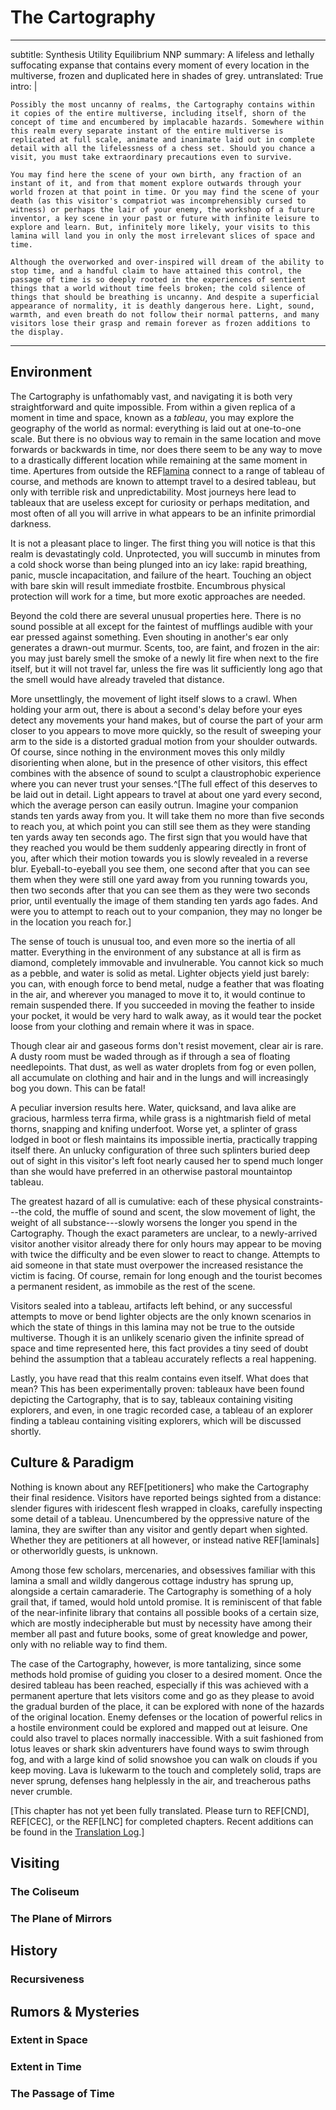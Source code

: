 # The Cartography

---
subtitle: Synthesis Utility Equilibrium NNP
summary: A lifeless and lethally suffocating expanse that contains every moment of every location in the multiverse, frozen and duplicated here in shades of grey.
untranslated: True
intro: |

    Possibly the most uncanny of realms, the Cartography contains within it copies of the entire multiverse, including itself, shorn of the concept of time and encumbered by implacable hazards. Somewhere within this realm every separate instant of the entire multiverse is replicated at full scale, animate and inanimate laid out in complete detail with all the lifelessness of a chess set. Should you chance a visit, you must take extraordinary precautions even to survive.

    You may find here the scene of your own birth, any fraction of an instant of it, and from that moment explore outwards through your world frozen at that point in time. Or you may find the scene of your death (as this visitor's compatriot was incomprehensibly cursed to witness) or perhaps the lair of your enemy, the workshop of a future inventor, a key scene in your past or future with infinite leisure to explore and learn. But, infinitely more likely, your visits to this lamina will land you in only the most irrelevant slices of space and time.

    Although the overworked and over-inspired will dream of the ability to stop time, and a handful claim to have attained this control, the passage of time is so deeply rooted in the experiences of sentient things that a world without time feels broken; the cold silence of things that should be breathing is uncanny. And despite a superficial appearance of normality, it is deathly dangerous here. Light, sound, warmth, and even breath do not follow their normal patterns, and many visitors lose their grasp and remain forever as frozen additions to the display.

---

<!--
	- objects shoved outside of plane become completely normal, though this is rarely achieved. There are records of retrieval of a feather, some captured steam, and a few blades of grass.
	- https://en.wikipedia.org/wiki/Laplace%27s_demon - does this violate it?	read the whole article

- name
	+ The Cartography, The Exhibition, The Testimony
-->

## Environment

The Cartography is unfathomably vast, and navigating it is both very straightforward and quite impossible. From within a given replica of a moment in time and space, known as a <dfn id="tableau" def="A frozen replica of a particular moment in space and time.">tableau</dfn>, you may explore the geography of the world as normal: everything is laid out at one-to-one scale. But there is no obvious way to remain in the same location and move forwards or backwards in time, nor does there seem to be any way to move to a drastically different location while remaining at the same moment in time. Apertures from outside the REF[lamina](laminae) connect to a range of tableau of course, and methods are known to attempt travel to a desired tableau, but only with terrible risk and unpredictability. Most journeys here lead to tableaux that are useless except for curiosity or perhaps meditation, and most often of all you will arrive in what appears to be an infinite primordial darkness.

It is not a pleasant place to linger. The first thing you will notice is that this realm is devastatingly cold. Unprotected, you will succumb in minutes from a cold shock worse than being plunged into an icy lake: rapid breathing, panic, muscle incapacitation, and failure of the heart. Touching an object with bare skin will result immediate frostbite. Encumbrous physical protection will work for a time, but more exotic approaches are needed.

Beyond the cold there are several unusual properties here. There is no sound possible at all except for the faintest of mufflings audible with your ear pressed against something. Even shouting in another's ear only generates a drawn-out murmur. Scents, too, are faint, and frozen in the air: you may just barely smell the smoke of a newly lit fire when next to the fire itself, but it will not travel far, unless the fire was lit sufficiently long ago that the smell would have already traveled that distance.

More unsettlingly, the movement of light itself slows to a crawl. When holding your arm out, there is about a second's delay before your eyes detect any movements your hand makes, but of course the part of your arm closer to you appears to move more quickly, so the result of sweeping your arm to the side is a distorted gradual motion from your shoulder outwards. Of course, since nothing in the environment moves this only mildly disorienting when alone, but in the presence of other visitors, this effect combines with the absence of sound to sculpt a claustrophobic experience where you can never trust your senses.^[The full effect of this deserves to be laid out in detail. Light appears to travel at about one yard every second, which the average person can easily outrun. Imagine your companion stands ten yards away from you. It will take them no more than five seconds to reach you, at which point you can still see them as they were standing ten yards away ten seconds ago. The first sign that you would have that they reached you would be them suddenly appearing directly in front of you, after which their motion towards you is slowly revealed in a reverse blur. Eyeball-to-eyeball you see them, one second after that you can see them when they were still one yard away from you running towards you, then two seconds after that you can see them as they were two seconds prior, until eventually the image of them standing ten yards ago fades. And were you to attempt to reach out to your companion, they may no longer be in the location you reach for.]

The sense of touch is unusual too, and even more so the inertia of all matter. Everything in the environment of any substance at all is firm as diamond, completely immovable and invulnerable. You cannot kick so much as a pebble, and water is solid as metal. Lighter objects yield just barely: you can, with enough force to bend metal, nudge a feather that was floating in the air, and wherever you managed to move it to, it would continue to remain suspended there. If you succeeded in moving the feather to inside your pocket, it would be very hard to walk away, as it would tear the pocket loose from your clothing and remain where it was in space.

Though clear air and gaseous forms don't resist movement, clear air is rare. A dusty room must be waded through as if through a sea of floating needlepoints. That dust, as well as water droplets from fog or even pollen, all accumulate on clothing and hair and in the lungs and will increasingly bog you down. This can be fatal!

A peculiar inversion results here. Water, quicksand, and lava alike are gracious, harmless terra firma, while grass is a nightmarish field of metal thorns, snapping and knifing underfoot. Worse yet, a splinter of grass lodged in boot or flesh maintains its impossible inertia, practically trapping itself there. An unlucky configuration of three such splinters buried deep out of sight in this visitor's left foot nearly caused her to spend much longer than she would have preferred in an otherwise pastoral mountaintop tableau.

The greatest hazard of all is cumulative: each of these physical constraints---the cold, the muffle of sound and scent, the slow movement of light, the weight of all substance---slowly worsens the longer you spend in the Cartography. Though the exact parameters are unclear, to a newly-arrived visitor another visitor already there for only hours may appear to be moving with twice the difficulty and be even slower to react to change. Attempts to aid someone in that state must overpower the increased resistance the victim is facing. Of course, remain for long enough and the tourist becomes a permanent resident, as immobile as the rest of the scene.

Visitors sealed into a tableau, artifacts left behind, or any successful attempts to move or bend lighter objects are the only known scenarios in which the state of things in this lamina may not be true to the outside multiverse. Though it is an unlikely scenario given the infinite spread of space and time represented here, this fact provides a tiny seed of doubt behind the assumption that a tableau accurately reflects a real happening.

Lastly, you have read that this realm contains even itself. What does that mean? This has been experimentally proven: tableaux have been found depicting the Cartography, that is to say, tableaux containing visiting explorers, and even, in one tragic recorded case, a tableau of an explorer finding a tableau containing visiting explorers, which will be discussed shortly.

## Culture & Paradigm

Nothing is known about any REF[petitioners] who make the Cartography their final residence. Visitors have reported beings sighted from a distance: slender figures with iridescent flesh wrapped in cloaks, carefully inspecting some detail of a tableau. Unencumbered by the oppressive nature of the lamina, they are swifter than any visitor and gently depart when sighted. Whether they are petitioners at all however, or instead native REF[laminals] or otherworldly guests, is unknown.

Among those few scholars, mercenaries, and obsessives familiar with this lamina a small and wildly dangerous cottage industry has sprung up, alongside a certain camaraderie. The Cartography is something of a holy grail that, if tamed, would hold untold promise. It is reminiscent of that fable of the near-infinite library that contains all possible books of a certain size, which are mostly indecipherable but must by necessity have among their member all past and future books, some of great knowledge and power, only with no reliable way to find them.

The case of the Cartography, however, is more tantalizing, since some methods hold promise of guiding you closer to a desired moment. Once the desired tableau has been reached, especially if this was achieved with a permanent aperture that lets visitors come and go as they please to avoid the gradual burden of the place, it can be explored with none of the hazards of the original location. Enemy defenses or the location of powerful relics in a hostile environment could be explored and mapped out at leisure. One could also travel to places normally inaccessible. With a suit fashioned from lotus leaves or shark skin adventurers have found ways to swim through fog, and with a large kind of solid snowshoe you can walk on clouds if you keep moving. Lava is lukewarm to the touch and completely solid, traps are never sprung, defenses hang helplessly in the air, and treacherous paths never crumble.

<p class="editor-note" id="untranslated">[This chapter has not yet been fully translated. Please turn to REF[CND], REF[CEC], or the REF[LNC] for completed chapters. Recent additions can be found in the <a href="d-translation-log">Translation Log</a>.]</p>


## Visiting

## Locations

### The Coliseum

### The Plane of Mirrors

## History

### Recursiveness

<!-- ### TODO some chance encounter -->

## Rumors & Mysteries

### Extent in Space

### Extent in Time

### The Passage of Time

<style>
	.editor-note + h1,
	h1 + h1,
	h1 + h2,
	h2 + h2,
	h2 + h1 {
		display:  none;
	}
</style>

<!--

Here are some desired moments your traveler has had explained excitedly to her:

- TODO
- TODO

discuss groups trying, how it works: complex ritual *sometimes* guides journey in. you do in certain place hoping to see that place in certain time, but sometimes it latches on to an arbitrary thing, like your boots, and takes you to a frozen scene of cobbler making them, or of your boots decaying at bottom of a river, and now you're stuck cause water is treacherous. anything can be picked up, maybe a wisp of hair, you can end up anywhere those particles were or will be. or it goes wrong and you end up in far future or past, crushed by the change in landscape.

- due to the absolute immobility of most matter, even as minor an obstacle as a closed door or window left insufficiently ajar can thwart the most dedicated of visitors, though a curtain of fine sheer silk can, with enough bludgeoning, be made to part way.

### Navigation

As with every other lamina, apertures connecting to locations in the Cartography are scattered across the multiverse, many residing in Soblei. The vast, vast majority of these lead to uninteresting tableau or barren landscapes of the past or future or remote present. Attempts to travel to a particular time and location in this folded infinite spacetime require incredible power and are time-consuming, expensive, prone to error, and frequently fatal.

I have copied here the best efforts of TODO/name (scholar studying NNP) to summarize the complex mechanics of travel to, from, and within the Cartography:

> If one wishes to reach a specific tableau, there are three options:
>
> 1. Find an existing aperture that happens to go to the right period of time, and then make one's way from there to one's desired location without dying.
> 2. Use the standard teleportation spells and rituals, which are wildly inaccurate in this case and prone to failure. In the event one achieves the desired location, one will mostly likely not achieve the desired time. Once there, one will slowly die, and upon returning to one's home world before death, one will be unlikely to successfully return to the same tableau.
> 3. Attempt to modify an existing aperture to point to a new tableau. This is prone to catastrophic failure, but if one succeeds, one may come and go as one pleases, which reduces the chance of dying.

If you are interested in the particulars I have copied here more detailed notes:

> **Apertures**
>
> Pre-existing apertures to the Cartography are as uncommon. Most are of unknown provenance, probably the act of deities or demigods, the Wish of a magic user of vast power, unexpected cataclysms, eons of ritual, etc. They work as normal.
>
> I am aware of some successful attempts to bend an existing aperture to point to a different time or location, but I am aware of no attempts that achieved both at once, and aware of many attempts that have resulted in the destruction of the aperture and/or everything in the presence of the aperture at the time the attempt was made.
>
> Temporary apertures to or from or within the Cartography are almost impossible to aim accurately as I will describe shortly, but they last for normal amounts of time (as measured from the outside).
>
> **Travel within the Cartography**
>
> The separation of laminae and cardinal worlds is preserved in the Cartography. I am lucky to have in my laboratory an aperture to the coronation of Prince Uyik in his resplendent palace on the Elemental Plane of Mirrors. From that tableau, simpler teleportation efforts that only work within the same realm will only take one elsewhere in the Elemental Plane of Mirrors, while interlaminal transport will take one to any realm. However, no matter how one gets there, one will remain at the moment of the coronation of Print Uyik.
>
> TODO: plane of mirrors: https://1d4chan.org/wiki/Plane_of_Mirrors
>
> Teleportation within the Cartography is subject to the same hazards and inaccuracies a teleportation normally is, but the rate and severity of mishaps is notably increased.
>
> The only known way to move in time from within is to do some foolish action that creates a tear in reality, for example by placing a TODO(remove IP)[portable hole in a bag of holding]. This will fling the perpetrator and those near him to a random moment in time, but usually roughly in the same place.
>
> **Travel to the Cartography**
>
> very inaccurate location, totally random time. helps both time and place to have object related, but you might end up at time/place of something with distant provenance but directly physical relation.
>
> **Travel from the Cartography**
>
> more inaccurate location, sometimes random time. again helps both time and place to have object related

## Guide

### History

"History" is a laughable concept for a realm that contains within it the entire history of the multiverse, but some moments stand out as

TODO

#### Recursiveness

This latter has been recorded once, with tragic end. The famous pair of scholars TODO (pair of explorers) spent a long time studying this realm, primarily learning how to visit specific tableau. explorer who was frozen, there is an aperture to the moment in which he was frozen. people were able to reach separate moments which show frozen moment in time from the expedition in which he was lost. like A was frozen and B made it out, and B was able to find a scene showing both A and B, B seeing herself failing to save A. heartbreak! If they'd seen this first could they have prevented? segue into determinism stuff. The moment they saw this scene, they instantly understood what was about to happen.

someone seeing a tableau that represents their future death?

#### TODO

TODO some famous (chance) meeting here?

### Locations

#### TODO coliseum

A large cabinet under the bar at a private back room in the grimy Lukewarm Caldera in Soblei leads to possibly the most hospitable spot in the Cartography. The pub is of course named after the aperture, which leads to nothing less than the mouth of an active volcano in the aftermath of a vast eruption. TODO describe sea

While the Cartography is a famously bone-shatteringly freezing place, and the center of a bonfire is merely extremely cold, magma flows can approach pleasantly cool to the touch. And the center of this molten cataclysm is balmy enough to work up a sweat. Better yet, no one knows when or how the enormous amounts of smoke and ash and igneous chunks that must have hung in the air were cleaned out, but the atmosphere in and around the entire caldera is clean as the TODO(place as clean as plane of air)[Plane of Air]. A practically solid wall of billowing ash forms a barrier that begins just a couple dozen paces over the lip of the edge of the caldera, as well as overhead covering the whole opening. TODO would it be ash, also how bright

coliseum for interesting combat

inside caldera of volcano and it's like... cool but fine. and they laboriously cleared out the air of particles so you can move easily. coliseum, or another place?

#### TODO

plane of mirrors, unknown future or past. laminal transport to all realms except some (like elemental planes) fails - because they don't exist? is this some ancient primordial past or degenerate future where only element planes exist?

(maybe quote from guy)

it's BEAUTIFUL and complex. the air is vibrantly clean and environment geometric and clear cut, so while the cold remains, physical navigation is easy. it is days before any encumbrance is noted at all. of course, the elemental planes, except for that of air, are so full of stuff as to be near instant death traps.

____ scholar in old age has given up on exploring the Cartography, and is now attempting to catalog the formal and complex society of blah city in the Plane of Mirrors. attempting to decipher their written language but no progress, but their visual art is astounding.

the slow light affect is CREEPY. you are constantly catching glimpses of yourself in the past, sometimes reflected across dozens of mirrors through an unexpected angle, hours ago. guy has gone in with friends etc., but he swears that he has caught moving glimpses of people he doesn't recognize, but no way of knowing if it's ancient light reflected in some arduous route of visitors from years before he obtained the aperture, or if another aperture exists or someone is somehow sneaking in. attempts to trace the source are through complex passageways are hopeless.

really hard to navigate, leaves breadcrumbs (what kind?)

### Figures & Groups

anything apart from that guild?

### Festivals & Traditions

ritual revisiting of past event. snowy mountain where something religious or whatever retrieved. or maybe they were saved, vanquished enemy, etc. it's like hajj. super snowy and difficult and you're meant to forge through snow and bring some back, though many routes are cleared out over time and good for the lazy or infirm or less dedicated. but HUGE mountain so even untold years there's plenty. snow on feet as well. do you craft your own suit/armor? passed down? shield?

### Rumors & Mysteries

#### Extent in Space

TODO(replace Sigil and Outlands and planes spire and EVERYTHING with Soblei)[]

To be clear, the Cartography doesn't reflect only cardinal worlds. It holds everything---the Inner and Outer Planes, the Astral and the Ethereal, wildspace, the Hinterlands, all of it, even the Far Realm. The one exception, perhaps, is Sigil. Tableau of the Outlands are plentiful (notably, magic is not suppressed in tableau there) from which of course you can see Sigil atop the infinite Spire. But since the Spire is infinitely tall, there seems no way to reach Sigil. Must it be there, if it can be seen, replicated in total detail, holding all its secrets? For the slim price of overcoming this lamina's natural hazards, we could explore the City of Doors at leisure, unmolested by the Lady or her servants!

If Sigil is here, why have all attempts to reach tableau there failed? One theory is that the giant torus visible from the Outlands is not actually Sigil, which itself resides in some pocket demiplane. This wouldn't directly explain the lack of Sigil tableau, but would allow for the apparent visibility of Sigil from tableau of the Outlands without Sigil's interior being accessible, while some other explanation must be found for while Sigil alone is missing.

#### Extent in Time

The endless expanse of time appears to be fully represented. Tableau of ancient primordial scenes have been found, before the gods as we know them were formed. Distant futures have been found too: metropolises of teeming utopias and dystopias (but absent motion and social contact, it may be hard to tell which is which) as well as cold entropic wastelands. Technological marvels would reveal themselves if only their inventors could be spoken with, or their inventions were

future moments seem to exist, but it's unclear if this shows the future is deterministic, or if multiple future moments exist. no one has yet found two incompatible future moments, but are actively searching. (example of close call but not clear if incompatible)

#### Passage of Time

Light travels about 300,000,000m/s. Time passes about a billion times slower here, so light travels about 1ft/second. hold your hand out and move it, takes about 1 second before you see it move. So extremely cold because molecules moving billionth as fast, everything is basically absolute zero. No sound, unless you're really, really close. Moving is hard and gets harder. Touch works normal. Smell works but never travels. Maybe it's like "soul juice" that allows things to move, but which light doesn't have, but an arrow does.

### Visiting

## GM Guide

### Conditions

Most dangers of the original world are neutralized here, leaving only the natural dangers of the Cartography. The only things that remain harmful are:

- Pointy and sharp things still damage, often worse than they would normally due to their stiffness (e.g. grass)
- Crushing: if you for some reason end up trapped in some way, it's still a problem
- Suffocation: if you are somewhere with no air breathable by you, you will suffocate
- Heat: even the center of the plane of fire is merely warm, maybe a little hot. The center of the sun will still kill you.
- Noxious fumes: Gases behave normally, so carbon monoxide, for instance, would be harmful. Of course, if there's no oxygen (or whatever you need) you will suffocate. Noxious things in the air that are solid particulates (ash, say) will not cause the normal harm for they do not interact the way they normally would, but they will accumulate in your lungs (unless you take precautions) and slow you down and even tear at your insides, and any particulates that you bring back with you into the regular world will then do any harm they would do at that point.
- Things which, just by their mere sight, would driver a viewer mad are still dangerous to behold, for instance in the Far Realms. The effect tends to be less powerful though, and visitors with much preparation who are very familiar with the conditions of tableau are able to train and steel themselves to treat it is a harmless facsimile or the original.

How long until stuff bogs you down? A very dusty room or thick fog is challenging immediately, and within hours impenetrable. On the clearest of days you would move freely at first, within hours encumbered by tiny dust, pollen, other particulates, and by a day or two would be trapped.

### Transport

Permanent Teleportation Circle requires casting every day for 100 years. Existing permanent circles on the lamina that you know the sigils of you can go to that location, but utterly random time.

Plane Shift works for location, but random time.

Teleport works as normal, but the "same plane" means same plane as you're currently on in that tableau, and same slice of time.

The Gate spell doesn't let anything enter the plane, only works to leave the plane.

Wish works to teleport in to a desired location precisely, but still only 20% chance of the exact moment you wanted, 20% it's +/- minutes, 20% chance it's +/- hours, 20% chance it's +/- days, 20% it's +/- years. Wish may also alter an existing aperture to change its location precisely, and its time with the same % chances of error, and it remains permanent.

-->

